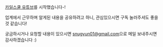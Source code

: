 [카일스쿨 유튜브](https://bit.ly/kyleschool_study_ds)를 시작했습니다-! 

업계에서 근무하며 알게된 내용을 공유하려고 하니, 관심있으시면 구독 눌러주셔도 좋을 것 같습니다!

궁금하시거나 요청할 내용이 있으시면 [snugyun01@gmail.com](snugyun01@gmail.com)으로 메일 보내주시면 감사하겠습니다 :)  

